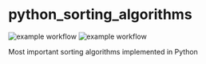 # python_sorting_algorithms

![example workflow](https://github.com/giuliogiaconi/python_sorting_algorithms/actions/workflows/black.yml/badge.svg)
![example workflow](https://github.com/giuliogiaconi/python_sorting_algorithms/actions/workflows/pre-commit.yml/badge.svg)

Most important sorting algorithms implemented in Python
